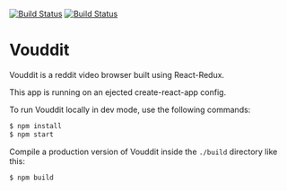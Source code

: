 [![Build Status](https://travis-ci.org/ArnaudWeyts/vouddit.svg?branch=master)](https://travis-ci.org/ArnaudWeyts/vouddit)
[![Build Status](https://david-dm.org/ArnaudWeyts/vouddit.svg)](https://david-dm.org/ArnaudWeyts/vouddit)

# Vouddit

Vouddit is a reddit video browser built using React-Redux.

This app is running on an ejected create-react-app config.

To run Vouddit locally in dev mode, use the following commands:

```sh
$ npm install
$ npm start
```

Compile a production version of Vouddit inside the `./build` directory like this:

```sh
$ npm build
```